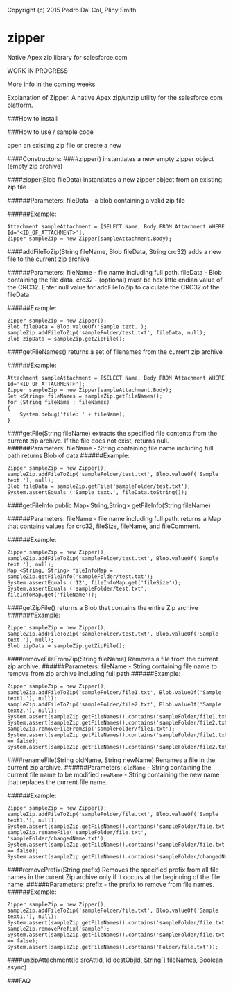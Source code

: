 Copyright (c) 2015 Pedro Dal Col, Pliny Smith


# zipper
Native Apex zip library
for salesforce.com

WORK IN PROGRESS

More info in the coming weeks

Explanation of Zipper.
A native Apex zip/unzip utility for the salesforce.com platform.

###How to install


###How to use / sample code

open an existing zip file or create a new

####Constructors:
####zipper()
instantiates a new empty zipper object (empty zip archive)

####zipper(Blob fileData)
instantiates a new zipper object from an existing zip file

######Parameters:
fileData - a blob containing a valid zip file

######Example:
```Apex
Attachment sampleAttachment = [SELECT Name, Body FROM Attachment WHERE Id='<ID_OF_ATTACHMENT>'];
Zipper sampleZip = new Zipper(sampleAttachment.Body);
```

####addFileToZip(String fileName, Blob fileData, String crc32)
adds a new file to the current zip archive

######Parameters:
fileName - file name including full path.
fileData - Blob containing the file data. 
crc32 - (optional)  must be hex little endian value of the CRC32.  Enter null value for addFileToZip to calculate the CRC32 of the fileData

######Example:
```Apex
Zipper sampleZip = new Zipper();
Blob fileData = Blob.valueOf('Sample text.');
sampleZip.addFileToZip('sampleFolder/test.txt', fileData, null);
Blob zipData = sampleZip.getZipFile();
```


####getFileNames()
returns a set of filenames from the current zip archive

######Example:
```Apex
Attachment sampleAttachment = [SELECT Name, Body FROM Attachment WHERE Id='<ID_OF_ATTACHMENT>'];
Zipper sampleZip = new Zipper(sampleAttachment.Body);
Set <String> fileNames = sampleZip.getFileNames();
for (String fileName : fileNames)
{
	System.debug('file: ' + fileName);
}
```

####getFile(String fileName)
extracts the specified file contents from the current zip archive.  If the file does not exist, returns null.
######Parameters:
fileName - String containing file name including full path
returns Blob of data
######Example:
```Apex
Zipper sampleZip = new Zipper();
sampleZip.addFileToZip('sampleFolder/test.txt', Blob.valueOf('Sample text.'), null);
Blob fileData = sampleZip.getFile('sampleFolder/test.txt');
System.assertEquals ('Sample text.', fileData.toString());
```

####getFileInfo
 public Map<String,String> getFileInfo(String fileName)

######Parameters:
fileName - file name including full path.
returns a Map that contains values for crc32, fileSize, fileName, and fileComment.

######Example:
```Apex
Zipper sampleZip = new Zipper();
sampleZip.addFileToZip('sampleFolder/test.txt', Blob.valueOf('Sample text.'), null);
Map <String, String> fileInfoMap = sampleZip.getFileInfo('sampleFolder/test.txt');
System.assertEquals ('12', fileInfoMap.get('fileSize'));
System.assertEquals ('sampleFolder/test.txt', fileInfoMap.get('fileName'));
```

####getZipFile()
returns a Blob that contains the entire Zip archive
#######Example:
```Apex
Zipper sampleZip = new Zipper();
sampleZip.addFileToZip('sampleFolder/test.txt', Blob.valueOf('Sample text.'), null);
Blob zipData = sampleZip.getZipFile();
```

####removeFileFromZip(String fileName)
Removes a file from the current zip archive.
######Parameters:
fileName - String containing file name to remove from zip archive including full path 
######Example:
```Apex
Zipper sampleZip = new Zipper();
sampleZip.addFileToZip('sampleFolder/file1.txt', Blob.valueOf('Sample text1.'), null);
sampleZip.addFileToZip('sampleFolder/file2.txt', Blob.valueOf('Sample text2.'), null);
System.assert(sampleZip.getFileNames().contains('sampleFolder/file1.txt'));
System.assert(sampleZip.getFileNames().contains('sampleFolder/file2.txt'));
sampleZip.removeFileFromZip('sampleFolder/file1.txt');
System.assert(sampleZip.getFileNames().contains('sampleFolder/file1.txt') == false);
System.assert(sampleZip.getFileNames().contains('sampleFolder/file2.txt'));
```


####renameFile(String oldName, String newName)
Renames a file in the current zip archive.
######Parameters:
```oldName``` - String containing the current file name to be modified
```newName``` - String containing the new name that replaces the current file name.

######Example:
```Apex
Zipper sampleZip = new Zipper();
sampleZip.addFileToZip('sampleFolder/file.txt', Blob.valueOf('Sample text1.'), null);
System.assert(sampleZip.getFileNames().contains('sampleFolder/file.txt'));
sampleZip.renameFile('sampleFolder/file.txt', 'sampleFolder/changedName.txt');
System.assert(sampleZip.getFileNames().contains('sampleFolder/file.txt') == false);
System.assert(sampleZip.getFileNames().contains('sampleFolder/changedName.txt'));
```


####removePrefix(String prefix)
Removes the specified prefix from all file names in the curent Zip archive only if it occurs at the beginning of the file name.
######Parameters:
prefix - the prefix to remove from file names.
######Example:
```Apex
Zipper sampleZip = new Zipper();
sampleZip.addFileToZip('sampleFolder/file.txt', Blob.valueOf('Sample text1.'), null);
System.assert(sampleZip.getFileNames().contains('sampleFolder/file.txt'));
sampleZip.removePrefix('sample');
System.assert(sampleZip.getFileNames().contains('sampleFolder/file.txt') == false);
System.assert(sampleZip.getFileNames().contains('Folder/file.txt'));
```


####unzipAttachment(Id srcAttId, Id destObjId, String[] fileNames, Boolean async)



###FAQ